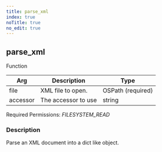 ```yaml
---
title: parse_xml
index: true
noTitle: true
no_edit: true
---
```




<div class="vql_item"></div>


## parse_xml
<span class='vql_type pull-right page-header'>Function</span>



<div class="vqlargs"></div>

Arg | Description | Type
----|-------------|-----
file|XML file to open.|OSPath (required)
accessor|The accessor to use|string

Required Permissions: 
<i class="linkcolour label pull-right label-success">FILESYSTEM_READ</i>

### Description

Parse an XML document into a dict like object.


